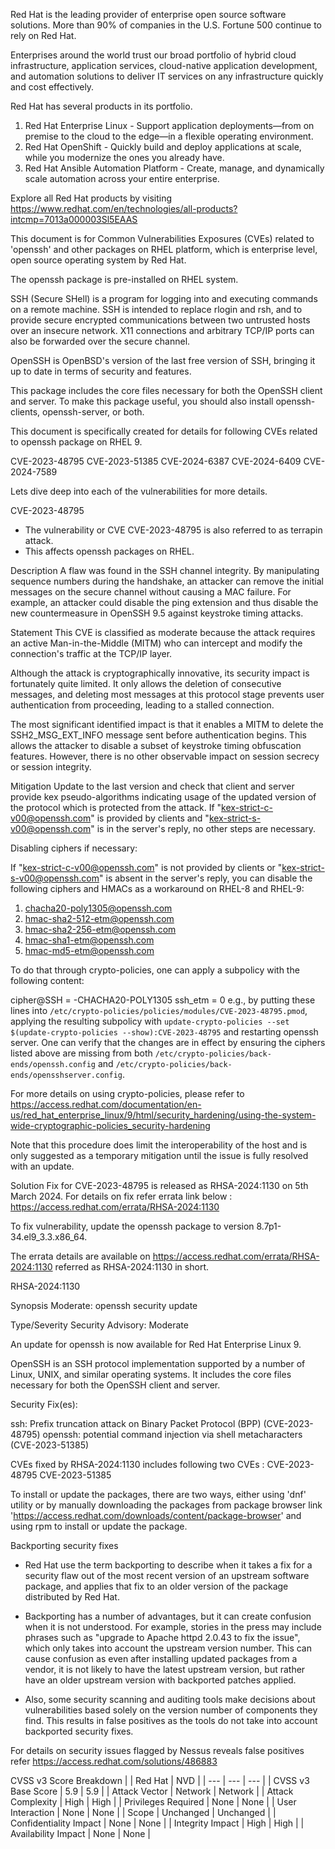 Red Hat is the leading provider of enterprise open source software solutions. More than 90% of companies in the U.S. Fortune 500 continue to rely on Red Hat.

Enterprises around the world trust our broad portfolio of hybrid cloud infrastructure, application services, cloud-native application development, and automation solutions to deliver IT services on any infrastructure quickly and cost effectively.

Red Hat has several products in its portfolio.

1. Red Hat Enterprise Linux - Support application deployments—from on premise to the cloud to the edge—in a flexible operating environment.
2. Red Hat OpenShift - Quickly build and deploy applications at scale, while you modernize the ones you already have.
3. Red Hat Ansible Automation Platform - Create, manage, and dynamically scale automation across your entire enterprise.

Explore all Red Hat products by visiting https://www.redhat.com/en/technologies/all-products?intcmp=7013a000003Sl5EAAS

This document is for Common Vulnerabilities Exposures (CVEs) related to 'openssh' and other packages on RHEL platform, which is enterprise level, open source operating system by Red Hat. 

The openssh package is pre-installed on RHEL system. 

SSH (Secure SHell) is a program for logging into and executing commands on a remote machine. SSH is intended to replace rlogin and rsh, and to provide secure encrypted communications between two untrusted hosts over an insecure network. X11 connections and arbitrary TCP/IP ports can also be forwarded over the secure channel.

OpenSSH is OpenBSD's version of the last free version of SSH, bringing it up to date in terms of security and features.

This package includes the core files necessary for both the OpenSSH client and server. To make this package useful, you should also install openssh-clients, openssh-server, or both.

This document is specifically created for details for following CVEs related to openssh package on RHEL 9. 

CVE-2023-48795
CVE-2023-51385
CVE-2024-6387
CVE-2024-6409
CVE-2024-7589

Lets dive deep into each of the vulnerabilities for more details. 

CVE-2023-48795

- The vulnerability or CVE CVE-2023-48795
 is also referred to as terrapin attack.
- This affects openssh packages on RHEL.

Description
A flaw was found in the SSH channel integrity. By manipulating sequence numbers during the handshake, an attacker can remove the initial messages on the secure channel without causing a MAC failure. For example, an attacker could disable the ping extension and thus disable the new countermeasure in OpenSSH 9.5 against keystroke timing attacks.

Statement
This CVE is classified as moderate because the attack requires an active Man-in-the-Middle (MITM) who can intercept and modify the connection's traffic at the TCP/IP layer.

Although the attack is cryptographically innovative, its security impact is fortunately quite limited. It only allows the deletion of consecutive messages, and deleting most messages at this protocol stage prevents user authentication from proceeding, leading to a stalled connection.

The most significant identified impact is that it enables a MITM to delete the SSH2_MSG_EXT_INFO message sent before authentication begins. This allows the attacker to disable a subset of keystroke timing obfuscation features. However, there is no other observable impact on session secrecy or session integrity.

Mitigation
Update to the last version and check that client and server provide kex pseudo-algorithms indicating usage of the updated version of the protocol which is protected from the attack. If "kex-strict-c-v00@openssh.com" is provided by clients and "kex-strict-s-v00@openssh.com" is in the server's reply, no other steps are necessary.

Disabling ciphers if necessary:

If "kex-strict-c-v00@openssh.com" is not provided by clients or "kex-strict-s-v00@openssh.com" is absent in the server's reply, you can disable the following ciphers and HMACs as a workaround on RHEL-8 and RHEL-9:

1. chacha20-poly1305@openssh.com
2. hmac-sha2-512-etm@openssh.com
3. hmac-sha2-256-etm@openssh.com
4. hmac-sha1-etm@openssh.com
5. hmac-md5-etm@openssh.com

To do that through crypto-policies, one can apply a subpolicy with the following content:

cipher@SSH = -CHACHA20-POLY1305
ssh_etm = 0
e.g., by putting these lines into `/etc/crypto-policies/policies/modules/CVE-2023-48795.pmod`, applying the resulting subpolicy with `update-crypto-policies --set $(update-crypto-policies --show):CVE-2023-48795` and restarting openssh server.
One can verify that the changes are in effect by ensuring the ciphers listed above are missing from both `/etc/crypto-policies/back-ends/openssh.config` and `/etc/crypto-policies/back-ends/opensshserver.config`.

For more details on using crypto-policies, please refer to https://access.redhat.com/documentation/en-us/red_hat_enterprise_linux/9/html/security_hardening/using-the-system-wide-cryptographic-policies_security-hardening

Note that this procedure does limit the interoperability of the host and is only suggested as a temporary mitigation until the issue is fully resolved with an update.

Solution 
Fix for CVE-2023-48795 is released as 	RHSA-2024:1130 on 5th March 2024. For details on fix refer errata link below :
https://access.redhat.com/errata/RHSA-2024:1130

To fix vulnerability, update the openssh package to version 8.7p1-34.el9_3.3.x86_64. 

The errata details are available on https://access.redhat.com/errata/RHSA-2024:1130 referred as RHSA-2024:1130 in short. 

RHSA-2024:1130

Synopsis
Moderate: openssh security update

Type/Severity
Security Advisory: Moderate

An update for openssh is now available for Red Hat Enterprise Linux 9.

OpenSSH is an SSH protocol implementation supported by a number of Linux, UNIX, and similar operating systems. It includes the core files necessary for both the OpenSSH client and server.

Security Fix(es):

ssh: Prefix truncation attack on Binary Packet Protocol (BPP) (CVE-2023-48795)
openssh: potential command injection via shell metacharacters (CVE-2023-51385)

CVEs fixed by RHSA-2024:1130 includes following two CVEs : 
CVE-2023-48795
CVE-2023-51385

To install or update the packages, there are two ways, either using 'dnf' utility or by manually downloading the packages from package browser link 'https://access.redhat.com/downloads/content/package-browser' and using rpm to install or update the package. 


Backporting security fixes
- Red Hat use the term backporting to describe when it takes a fix for a security flaw out of the most recent version of an upstream software package, and applies that fix to an older version of the package distributed by Red Hat.
- Backporting has a number of advantages, but it can create confusion when it is not understood.  For example, stories in the press may include phrases such as "upgrade to Apache httpd 2.0.43 to fix the issue", which only takes into account the upstream version number. This can cause confusion as even after installing updated packages from a vendor, it is not likely to have the latest upstream version, but rather have an older upstream version with backported patches applied.

- Also, some security scanning and auditing tools make decisions about vulnerabilities based solely on the version number of components they find. This results in false positives as the tools do not take into account backported security fixes.

For details on security issues flagged by Nessus reveals false positives refer https://access.redhat.com/solutions/486883

CVSS v3 Score Breakdown
|  | Red Hat | NVD |
| --- | --- | --- |
| CVSS v3 Base Score | 5.9 | 5.9 |
| Attack Vector | Network | Network |
| Attack Complexity | High | High |
| Privileges Required | None | None |
| User Interaction | None | None |
| Scope | Unchanged | Unchanged |
| Confidentiality Impact | None | None |
| Integrity Impact | High | High |
| Availability Impact | None | None |
